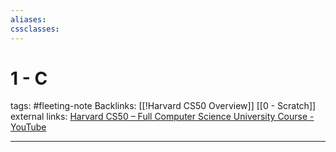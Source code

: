 ```yaml
---
aliases: 
cssclasses:
---
```


# 1 - C
tags: #fleeting-note 
Backlinks: [[!Harvard CS50 Overview]] [[0 - Scratch]]
external links: [Harvard CS50 – Full Computer Science University Course - YouTube](https://www.youtube.com/watch?v=8mAITcNt710&t=2071s)

---
